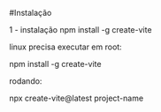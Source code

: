  #Instalação

1 - instalação 
npm install -g create-vite



linux precisa executar em root:

npm install -g create-vite

rodando:

npx create-vite@latest project-name
